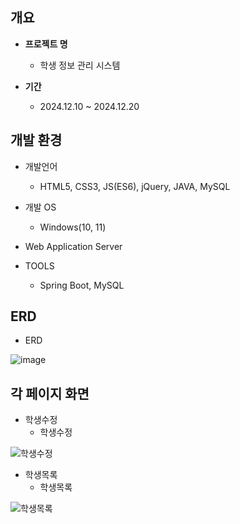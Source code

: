 ## 개요

* **프로젝트 명**
  - 학생 정보 관리 시스템
    
* **기간**
  - 2024.12.10 ~ 2024.12.20



## 개발 환경

* 개발언어
  - HTML5, CSS3, JS(ES6), jQuery, JAVA, MySQL
  
* 개발 OS
  - Windows(10, 11)

* Web Application Server


* TOOLS
  - Spring Boot, MySQL




## ERD
* ERD
  
![image](https://github.com/user-attachments/assets/c53c1360-6e8e-4c62-a9ae-b58653757171)


## 각 페이지 화면

* 학생수정
  - 학생수정
  
![학생수정](https://github.com/user-attachments/assets/426ac024-edbb-4a4e-95ed-42aaf91b01a6)

* 학생목록
  - 학생목록
    
 ![학생목록](https://github.com/user-attachments/assets/5c120eca-bda5-4cb8-a8ef-763b8b183345)

